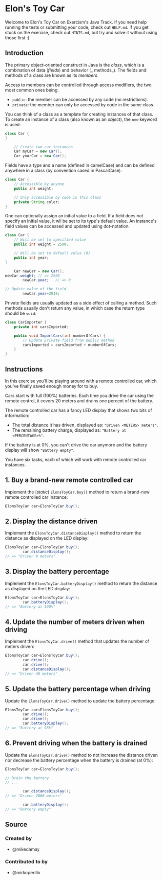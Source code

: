 # Elon's Toy Car

Welcome to Elon's Toy Car on Exercism's Java Track. If you need help running the tests or submitting your code, check
out `HELP.md`. If you get stuck on the exercise, check out `HINTS.md`, but try and solve it without using those first :)

## Introduction

The primary object-oriented construct in Java is the _class_, which is a combination of data (_fields_) and behavior (_
methods_). The fields and methods of a class are known as its _members_.

Access to members can be controlled through access modifiers, the two most common ones being:

- `public`: the member can be accessed by any code (no restrictions).
- `private`: the member can only be accessed by code in the same class.

You can think of a class as a template for creating instances of that class. To create an instance of a class (also
known as an _object_), the `new` keyword is used:

```java
class Car {
}

    // Create two car instances
    Car myCar = new Car();
    Car yourCar = new Car();
```

Fields have a type and a name (defined in camelCase) and can be defined anywhere in a class (by convention cased in
PascalCase):

```java
class Car {
    // Accessible by anyone
    public int weight;

    // Only accessible by code in this class
    private String color;
}
```

One can optionally assign an initial value to a field. If a field does _not_ specify an initial value, it wll be set to
its type's default value. An instance's field values can be accessed and updated using dot-notation.

```java
class Car {
    // Will be set to specified value
    public int weight = 2500;

    // Will be set to default value (0)
    public int year;
}

    Car newCar = new Car();
newCar.weight; // => 2500
        newCar.year;   // => 0

// Update value of the field
        newCar.year=2018;
```

Private fields are usually updated as a side effect of calling a method. Such methods usually don't return any value, in
which case the return type should be `void`:

```java
class CarImporter {
    private int carsImported;

    public void ImportCars(int numberOfCars) {
        // Update private field from public method
        carsImported = carsImported + numberOfCars;
    }
}
```

## Instructions

In this exercise you'll be playing around with a remote controlled car, which you've finally saved enough money for to
buy.

Cars start with full (100%) batteries. Each time you drive the car using the remote control, it covers 20 meters and
drains one percent of the battery.

The remote controlled car has a fancy LED display that shows two bits of information:

- The total distance it has driven, displayed as: `"Driven <METERS> meters"`.
- The remaining battery charge, displayed as: `"Battery at <PERCENTAGE>%"`.

If the battery is at 0%, you can't drive the car anymore and the battery display will show `"Battery empty"`.

You have six tasks, each of which will work with remote controlled car instances.

## 1. Buy a brand-new remote controlled car

Implement the (_static_) `ElonsToyCar.buy()` method to return a brand-new remote controlled car instance:

```java
ElonsToyCar car=ElonsToyCar.buy();
```

## 2. Display the distance driven

Implement the `ElonsToyCar.distanceDisplay()` method to return the distance as displayed on the LED display:

```java
ElonsToyCar car=ElonsToyCar.buy();
        car.distanceDisplay();
// => "Driven 0 meters"
```

## 3. Display the battery percentage

Implement the `ElonsToyCar.batteryDisplay()` method to return the distance as displayed on the LED display:

```java
ElonsToyCar car=ElonsToyCar.buy();
        car.batteryDisplay();
// => "Battery at 100%"
```

## 4. Update the number of meters driven when driving

Implement the `ElonsToyCar.drive()` method that updates the number of meters driven:

```java
ElonsToyCar car=ElonsToyCar.buy();
        car.drive();
        car.drive();
        car.distanceDisplay();
// => "Driven 40 meters"
```

## 5. Update the battery percentage when driving

Update the `ElonsToyCar.drive()` method to update the battery percentage:

```java
ElonsToyCar car=ElonsToyCar.buy();
        car.drive();
        car.drive();
        car.batteryDisplay();
// => "Battery at 98%"
```

## 6. Prevent driving when the battery is drained

Update the `ElonsToyCar.drive()` method to not increase the distance driven nor decrease the battery percentage when the
battery is drained (at 0%):

```java
ElonsToyCar car=ElonsToyCar.buy();

// Drain the battery
// ...

        car.distanceDisplay();
// => "Driven 2000 meters"

        car.batteryDisplay();
// => "Battery empty"
```

## Source

### Created by

- @mikedamay

### Contributed to by

- @mirkoperillo